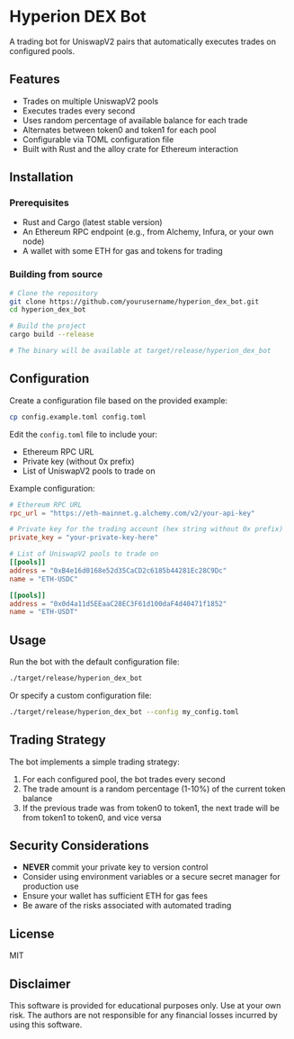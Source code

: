 # Hyperion DEX Bot

A trading bot for UniswapV2 pairs that automatically executes trades on configured pools.

## Features

- Trades on multiple UniswapV2 pools
- Executes trades every second
- Uses random percentage of available balance for each trade
- Alternates between token0 and token1 for each pool
- Configurable via TOML configuration file
- Built with Rust and the alloy crate for Ethereum interaction

## Installation

### Prerequisites

- Rust and Cargo (latest stable version)
- An Ethereum RPC endpoint (e.g., from Alchemy, Infura, or your own node)
- A wallet with some ETH for gas and tokens for trading

### Building from source

```bash
# Clone the repository
git clone https://github.com/yourusername/hyperion_dex_bot.git
cd hyperion_dex_bot

# Build the project
cargo build --release

# The binary will be available at target/release/hyperion_dex_bot
```

## Configuration

Create a configuration file based on the provided example:

```bash
cp config.example.toml config.toml
```

Edit the `config.toml` file to include your:
- Ethereum RPC URL
- Private key (without 0x prefix)
- List of UniswapV2 pools to trade on

Example configuration:

```toml
# Ethereum RPC URL
rpc_url = "https://eth-mainnet.g.alchemy.com/v2/your-api-key"

# Private key for the trading account (hex string without 0x prefix)
private_key = "your-private-key-here"

# List of UniswapV2 pools to trade on
[[pools]]
address = "0xB4e16d0168e52d35CaCD2c6185b44281Ec28C9Dc"
name = "ETH-USDC"

[[pools]]
address = "0x0d4a11d5EEaaC28EC3F61d100daF4d40471f1852"
name = "ETH-USDT"
```

## Usage

Run the bot with the default configuration file:

```bash
./target/release/hyperion_dex_bot
```

Or specify a custom configuration file:

```bash
./target/release/hyperion_dex_bot --config my_config.toml
```

## Trading Strategy

The bot implements a simple trading strategy:

1. For each configured pool, the bot trades every second
2. The trade amount is a random percentage (1-10%) of the current token balance
3. If the previous trade was from token0 to token1, the next trade will be from token1 to token0, and vice versa

## Security Considerations

- **NEVER** commit your private key to version control
- Consider using environment variables or a secure secret manager for production use
- Ensure your wallet has sufficient ETH for gas fees
- Be aware of the risks associated with automated trading

## License

MIT

## Disclaimer

This software is provided for educational purposes only. Use at your own risk. The authors are not responsible for any financial losses incurred by using this software.